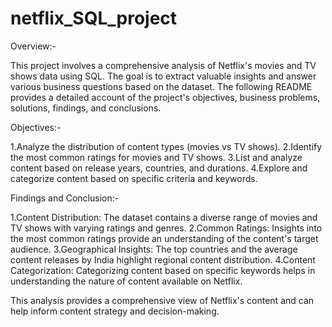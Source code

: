 # netflix_SQL_project

Overview:-

This project involves a comprehensive analysis of Netflix's movies and TV shows data using SQL. The goal is to extract valuable insights and answer various business questions based on the dataset. The following README provides a detailed account of the project's objectives, business problems, solutions, findings, and conclusions.

Objectives:-

1.Analyze the distribution of content types (movies vs TV shows).
2.Identify the most common ratings for movies and TV shows.
3.List and analyze content based on release years, countries, and durations.
4.Explore and categorize content based on specific criteria and keywords.

Findings and Conclusion:-

1.Content Distribution: The dataset contains a diverse range of movies and TV shows with varying ratings and genres.
2.Common Ratings: Insights into the most common ratings provide an understanding of the content's target audience.
3.Geographical Insights: The top countries and the average content releases by India highlight regional content distribution.
4.Content Categorization: Categorizing content based on specific keywords helps in understanding the nature of content available on Netflix.

This analysis provides a comprehensive view of Netflix's content and can help inform content strategy and decision-making.
